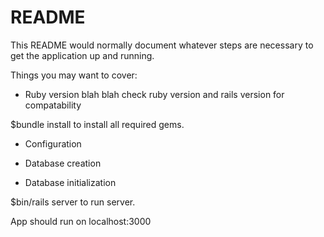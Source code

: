 # README

This README would normally document whatever steps are necessary to get the
application up and running.

Things you may want to cover:

* Ruby version
blah blah check ruby version and rails version for compatability

$bundle install
to install all required gems. 

* Configuration

* Database creation

* Database initialization

$bin/rails server
to run server.

App should run on localhost:3000
